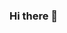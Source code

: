 ### Hi there 👋

<!--
**mogudian/mogudian** is a ✨ _special_ ✨ repository because its `README.md` (this file) appears on your GitHub profile.

Here are some ideas to get you started:

- 🔭 I’m currently studying on TianJin No 55. Middle School, China
- 🌱 I’m currently learning Java & Python
- 🤔 I’m looking for help with migration of JDK8 to JDK21
-->

